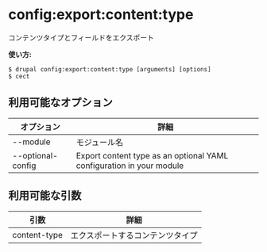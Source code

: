 # config:export:content:type
コンテンツタイプとフィールドをエクスポート

**使い方:**
```
$ drupal config:export:content:type [arguments] [options]
$ cect  
```

## 利用可能なオプション
オプション | 詳細
-------|-------------
--module | モジュール名
--optional-config | Export content type as an optional YAML configuration in your module

## 利用可能な引数
引数 | 詳細
---------|-------------
content-type | エクスポートするコンテンツタイプ
